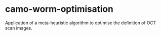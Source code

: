 # camo-worm-optimisation
Application of a meta-heuristic algorithm to optimise the definition of OCT scan images.

